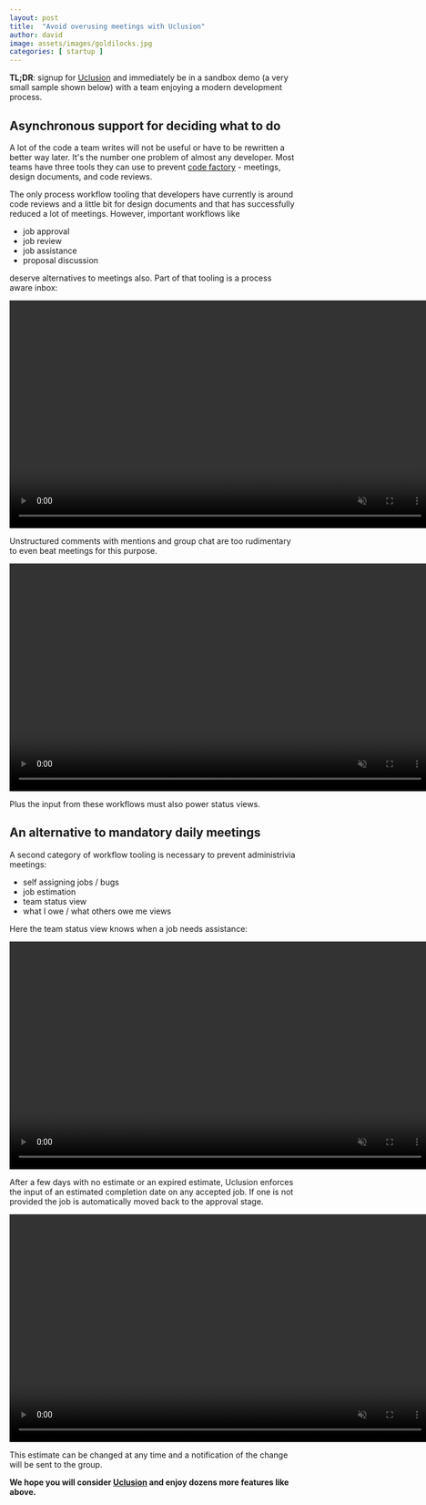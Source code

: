 ```yaml
---
layout: post
title:  "Avoid overusing meetings with Uclusion"
author: david
image: assets/images/goldilocks.jpg
categories: [ startup ]
---
```

**TL;DR**: signup for [Uclusion](https://uclusion.com) and immediately be in a sandbox demo (a very small sample shown 
below) with a team enjoying a modern development process.

## Asynchronous support for deciding what to do
A lot of the code a team writes will not be useful or have to be rewritten a better way later. It's the number one 
problem of almost any developer. Most teams have three tools they can use to 
prevent [code factory](/startup/2021/08/16/code-factory.html) - meetings, design documents, and code reviews.

The only process workflow tooling that developers have currently is around code reviews and a little
bit for design documents and that has successfully reduced a lot of meetings. However, important workflows like
  - job approval
  - job review
  - job assistance
  - proposal discussion

deserve alternatives to meetings also. Part of that tooling is a process aware inbox:

<video class="vid" width="740" height="400" autoplay muted loop>
  <source src="{{ site.baseurl }}/assets/images/approval.mp4" type="video/mp4">
Your browser does not support the video tag.
</video>

Unstructured comments with mentions and group chat are too rudimentary to even beat meetings for this purpose.

<video class="vid" width="740" height="400" autoplay muted loop>
  <source src="{{ site.baseurl }}/assets/images/voteQuestion.mp4" type="video/mp4">
Your browser does not support the video tag.
</video>

Plus the input from these workflows must also power status views.

## An alternative to mandatory daily meetings
A second category of workflow tooling is necessary to prevent administrivia meetings:

  - self assigning jobs / bugs 
  - job estimation 
  - team status view 
  - what I owe / what others owe me views

Here the team status view knows when a job needs assistance:

<video class="vid" width="740" height="400" autoplay muted loop>
  <source src="{{ site.baseurl }}/assets/images/swimlanes.mp4" type="video/mp4">
Your browser does not support the video tag.
</video>

After a few days with no estimate or an expired estimate, Uclusion enforces the input of an estimated completion date 
on any accepted job. If one is not provided the job is automatically moved back to the approval stage.

<video class="vid" width="740" height="400" autoplay muted loop>
  <source src="{{ site.baseurl }}/assets/images/estimate.mp4" type="video/mp4">
Your browser does not support the video tag.
</video>

This estimate can be changed at any time and a notification of the change will be sent to the group.

**We hope you will consider [Uclusion](https://uclusion.com) and enjoy dozens more features like above.**